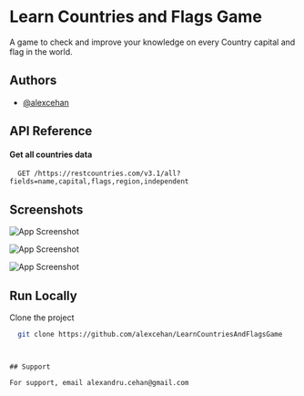 
# Learn Countries and Flags Game

A game to check and improve your knowledge on every Country capital and flag in the world.


## Authors

- [@alexcehan](https://github.com/alexcehan)


## API Reference

#### Get all countries data

```http
  GET /https://restcountries.com/v3.1/all?fields=name,capital,flags,region,independent
```










## Screenshots

![App Screenshot](https://i.imgur.com/UngJrZym.jpg)

![App Screenshot](https://i.imgur.com/96OnM4Tm.jpg)

![App Screenshot](https://i.imgur.com/7pgG15gm.jpg)


## Run Locally

Clone the project

```bash
  git clone https://github.com/alexcehan/LearnCountriesAndFlagsGame
```


```


## Support

For support, email alexandru.cehan@gmail.com 

